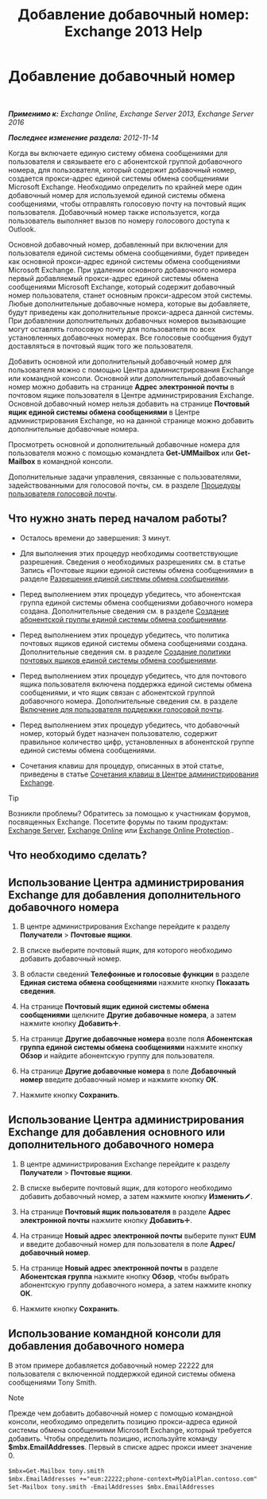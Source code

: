 ﻿---
title: 'Добавление добавочный номер: Exchange 2013 Help'
TOCTitle: Добавление добавочный номер
ms:assetid: 1a73c9c8-cb50-4bd7-a101-dadd20e28031
ms:mtpsurl: https://technet.microsoft.com/ru-ru/library/Dd335124(v=EXCHG.150)
ms:contentKeyID: 50556342
ms.date: 05/22/2018
mtps_version: v=EXCHG.150
ms.translationtype: MT
---

# Добавление добавочный номер

 

_**Применимо к:** Exchange Online, Exchange Server 2013, Exchange Server 2016_

_**Последнее изменение раздела:** 2012-11-14_

Когда вы включаете единую систему обмена сообщениями для пользователя и связываете его с абонентской группой добавочного номера, для пользователя, который содержит добавочный номер, создается прокси-адрес единой системы обмена сообщениями Microsoft Exchange. Необходимо определить по крайней мере один добавочный номер для используемой единой системы обмена сообщениями, чтобы отправлять голосовую почту на почтовый ящик пользователя. Добавочный номер также используется, когда пользователь выполняет вызов по номеру голосового доступа к Outlook.

Основной добавочный номер, добавленный при включении для пользователя единой системы обмена сообщениями, будет приведен как основной прокси-адрес единой системы обмена сообщениями Microsoft Exchange. При удалении основного добавочного номера первый добавляемый прокси-адрес единой системы обмена сообщениями Microsoft Exchange, который содержит добавочный номер пользователя, станет основным прокси-адресом этой системы. Любые дополнительные добавочные номера, которые вы добавляете, будут приведены как дополнительные прокси-адреса данной системы. При добавлении дополнительных добавочных номеров вызывающие могут оставлять голосовую почту для пользователя по всех установленных добавочных номерах. Все голосовые сообщения будут доставляться в почтовый ящик того же пользователя.

Добавить основной или дополнительный добавочный номер для пользователя можно с помощью Центра администрирования Exchange или командной консоли. Основной или дополнительный добавочный номер можно добавить на странице **Адрес электронной почты** в почтовом ящике пользователя в Центре администрирования Exchange. Основной добавочный номер нельзя добавить на странице **Почтовый ящик единой системы обмена сообщениями** в Центре администрирования Exchange, но на данной странице можно добавить дополнительные добавочные номера.

Просмотреть основной и дополнительный добавочные номера для пользователя можно с помощью командлета **Get-UMMailbox** или **Get-Mailbox** в командной консоли.

Дополнительные задачи управления, связанные с пользователями, задействованными для голосовой почты, см. в разделе [Процедуры пользователя голосовой почты](voice-mail-enabled-user-procedures-exchange-2013-help.md).

## Что нужно знать перед началом работы?

  - Осталось времени до завершения: 3 минут.

  - Для выполнения этих процедур необходимы соответствующие разрешения. Сведения о необходимых разрешениях см. в статье Запись «Почтовые ящики единой системы обмена сообщениями» в разделе [Разрешения единой системы обмена сообщениями](unified-messaging-permissions-exchange-2013-help.md).

  - Перед выполнением этих процедур убедитесь, что абонентская группа единой системы обмена сообщениями добавочного номера создана. Дополнительные сведения см. в разделе [Создание абонентской группы единой системы обмена сообщениями](create-a-um-dial-plan-exchange-2013-help.md).

  - Перед выполнением этих процедур убедитесь, что политика почтовых ящиков единой системы обмена сообщениями создана. Дополнительные сведения см. в разделе [Создание политики почтовых ящиков единой системы обмена сообщениями](create-a-um-mailbox-policy-exchange-2013-help.md).

  - Перед выполнением этих процедур убедитесь, что для почтового ящика пользователя включена поддержка единой системы обмена сообщениями, и что ящик связан с абонентской группой добавочного номера. Дополнительные сведения см. в разделе [Включение для пользователя поддержки голосовой почты](enable-a-user-for-voice-mail-exchange-2013-help.md).

  - Перед выполнением этих процедур убедитесь, что добавочный номер, который будет назначен пользователю, содержит правильное количество цифр, установленных в абонентской группе единой системы обмена сообщениями.

  - Сочетания клавиш для процедур, описанных в этой статье, приведены в статье [Сочетания клавиш в Центре администрирования Exchange](keyboard-shortcuts-in-the-exchange-admin-center-exchange-online-protection-help.md).

> [!TIP]  
> Возникли проблемы? Обратитесь за помощью к участникам форумов, посвященных Exchange. Посетите форумы по таким продуктам: <a href="https://go.microsoft.com/fwlink/p/?linkid=60612">Exchange Server</a>, <a href="https://go.microsoft.com/fwlink/p/?linkid=267542">Exchange Online</a> или <a href="https://go.microsoft.com/fwlink/p/?linkid=285351">Exchange Online Protection</a>.. 


## Что необходимо сделать?

## Использование Центра администрирования Exchange для добавления дополнительного добавочного номера

1.  В центре администрирования Exchange перейдите к разделу **Получатели** \> **Почтовые ящики**.

2.  В списке выберите почтовый ящик, для которого необходимо добавить добавочный номер.

3.  В области сведений **Телефонные и голосовые функции** в разделе **Единая система обмена сообщениями** нажмите кнопку **Показать сведения**.

4.  На странице **Почтовый ящик единой системы обмена сообщениями** щелкните **Другие добавочные номера**, а затем нажмите кнопку **Добавить**![Значок добавления](images/JJ218640.c1e75329-d6d7-4073-a27d-498590bbb558(EXCHG.150).gif "Значок добавления").

5.  На странице **Другие добавочные номера** возле поля **Абонентская группа единой системы обмена сообщениями** нажмите кнопку **Обзор** и найдите абонентскую группу для пользователя.

6.  На странице **Другие добавочные номера** в поле **Добавочный номер** введите добавочный номер и нажмите кнопку **ОК**.

7.  Нажмите кнопку **Сохранить**.

## Использование Центра администрирования Exchange для добавления основного или дополнительного добавочного номера

1.  В центре администрирования Exchange перейдите к разделу **Получатели** \> **Почтовые ящики**.

2.  В списке выберите почтовый ящик, для которого необходимо добавить добавочный номер, а затем нажмите кнопку **Изменить**![Значок редактирования](images/Bb124582.6f53ccb2-1f13-4c02-bea0-30690e6ea71d(EXCHG.150).gif "Значок редактирования").

3.  На странице **Почтовый ящик пользователя** в разделе **Адрес электронной почты** нажмите кнопку **Добавить**![Значок добавления](images/JJ218640.c1e75329-d6d7-4073-a27d-498590bbb558(EXCHG.150).gif "Значок добавления").

4.  На странице **Новый адрес электронной почты** выберите пункт **EUM** и введите добавочный номер для пользователя в поле **Адрес/добавочный номер**.

5.  На странице **Новый адрес электронной почты** в разделе **Абонентская группа** нажмите кнопку **Обзор**, чтобы выбрать абонентскую группу добавочного номера, а затем нажмите кнопку **ОК**.

6.  Нажмите кнопку **Сохранить**.

## Использование командной консоли для добавления добавочного номера

В этом примере добавляется добавочный номер 22222 для пользователя с включенной поддержкой единой системы обмена сообщениями Tony Smith.

> [!NOTE]  
> Прежде чем добавить добавочный номер с помощью командной консоли, необходимо определить позицию прокси-адреса единой системы обмена сообщениями Microsoft Exchange, который требуется добавить. Чтобы определить позицию, используйте команду <strong>$mbx.EmailAddresses</strong>. Первый в списке адрес прокси имеет значение 0. 


    $mbx=Get-Mailbox tony.smith
    $mbx.EmailAddresses +="eum:22222;phone-context=MyDialPlan.contoso.com"
    Set-Mailbox tony.smith -EmailAddresses $mbx.EmailAddresses

